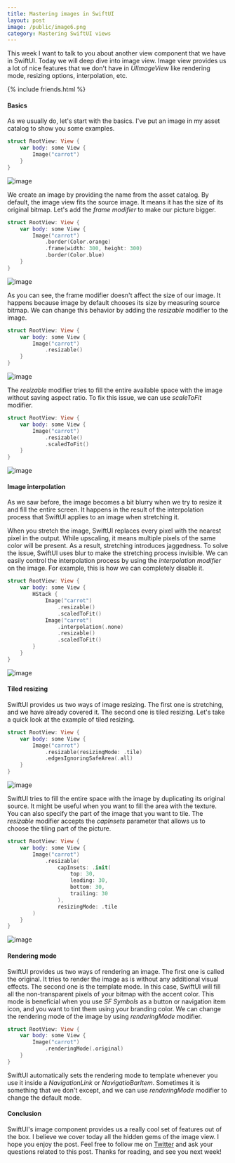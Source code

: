 ```yaml
---
title: Mastering images in SwiftUI
layout: post
image: /public/image6.png
category: Mastering SwiftUI views
---
```


This week I want to talk to you about another view component that we have in SwiftUI. Today we will deep dive into image view. Image view provides us a lot of nice features that we don't have in *UIImageView* like rendering mode, resizing options, interpolation, etc.

{% include friends.html %}

#### Basics
As we usually do, let's start with the basics. I've put an image in my asset catalog to show you some examples.

```swift
struct RootView: View {
    var body: some View {
        Image("carrot")
    }
}
```

![image](/public/image1.png)

We create an image by providing the name from the asset catalog. By default, the image view fits the source image. It means it has the size of its original bitmap. Let's add the *frame modifier* to make our picture bigger.

```swift
struct RootView: View {
    var body: some View {
        Image("carrot")
            .border(Color.orange)
            .frame(width: 300, height: 300)
            .border(Color.blue)
    }
}
```

![image](/public/image2.png)

As you can see, the frame modifier doesn't affect the size of our image. It happens because image by default chooses its size by measuring source bitmap. We can change this behavior by adding the *resizable* modifier to the image.

```swift
struct RootView: View {
    var body: some View {
        Image("carrot")
            .resizable()
    }
}
```

![image](/public/image3.png)

The *resizable* modifier tries to fill the entire available space with the image without saving aspect ratio. To fix this issue, we can use *scaleToFit* modifier.

```swift
struct RootView: View {
    var body: some View {
        Image("carrot")
            .resizable()
            .scaledToFit()
    }
}
```

![image](/public/image4.png)

#### Image interpolation
As we saw before, the image becomes a bit blurry when we try to resize it and fill the entire screen. It happens in the result of the interpolation process that SwiftUI applies to an image when stretching it.

When you stretch the image, SwiftUI replaces every pixel with the nearest pixel in the output. While upscaling, it means multiple pixels of the same color will be present. As a result, stretching introduces jaggedness. To solve the issue, SwiftUI uses blur to make the stretching process invisible. We can easily control the interpolation process by using the *interpolation modifier* on the image. For example, this is how we can completely disable it.

```swift
struct RootView: View {
    var body: some View {
        HStack {
            Image("carrot")
                .resizable()
                .scaledToFit()
            Image("carrot")
                .interpolation(.none)
                .resizable()
                .scaledToFit()
        }
    }
}
```

![image](/public/image5.png)

#### Tiled resizing
SwiftUI provides us two ways of image resizing. The first one is stretching, and we have already covered it. The second one is tiled resizing. Let's take a quick look at the example of tiled resizing.

```swift
struct RootView: View {
    var body: some View {
        Image("carrot")
            .resizable(resizingMode: .tile)
            .edgesIgnoringSafeArea(.all)
    }
}
```

![image](/public/image6.png)

SwiftUI tries to fill the entire space with the image by duplicating its original source. It might be useful when you want to fill the area with the texture. You can also specify the part of the image that you want to tile. The *resizable* modifier accepts the *capInsets* parameter that allows us to choose the tiling part of the picture.

```swift
struct RootView: View {
    var body: some View {
        Image("carrot")
            .resizable(
                capInsets: .init(
                    top: 30,
                    leading: 30,
                    bottom: 30,
                    trailing: 30
                ),
                resizingMode: .tile
        )
    }
}
```

![image](/public/image7.png)

#### Rendering mode
SwiftUI provides us two ways of rendering an image. The first one is called the original. It tries to render the image as is without any additional visual effects. The second one is the template mode. In this case, SwiftUI will fill all the non-transparent pixels of your bitmap with the accent color. This mode is beneficial when you use *SF Symbols* as a button or navigation item icon, and you want to tint them using your branding color. We can change the rendering mode of the image by using *renderingMode* modifier.

```swift
struct RootView: View {
    var body: some View {
        Image("carrot")
            .renderingMode(.original)
    }
}
```

SwiftUI automatically sets the rendering mode to template whenever you use it inside a *NavigationLink* or *NavigatioBarItem*. Sometimes it is something that we don't except, and we can use *renderingMode* modifier to change the default mode.

#### Conclusion
SwiftUI's image component provides us a really cool set of features out of the box. I believe we cover today all the hidden gems of the image view. I hope you enjoy the post. Feel free to follow me on [Twitter](https://twitter.com/mecid) and ask your questions related to this post. Thanks for reading, and see you next week!